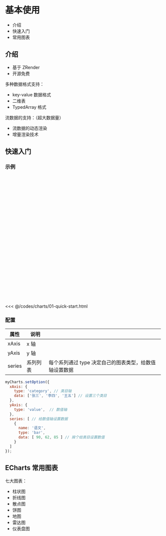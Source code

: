 # 基本使用  

* 介绍
* 快速入门
* 常用图表

## 介绍

* 基于 ZRender
* 开源免费

多种数据格式支持：

* key-value 数据格式
* 二维表
* TypedArray 格式

流数据的支持：（超大数据量）

* 流数据的动态渲染
* 增量渲染技术

## 快速入门

### 示例

<div id="main" style="width: 600px; height: 400px;"></div>
<script>
  const myCharts = echarts.init(document.querySelector('#main'));
  myCharts.setOption({
    xAxis: {
      type: 'category', // 类目轴
      data: ['张三', '李四', '王五'] // 设置三个类目
    },
    yAxis: {
      type: 'value',  // 数值轴
    },
    series: [ // 给数值轴设置数据
      {
        name: '语文',
        type: 'bar',
        data: [ 90, 62, 85 ]
      }
    ]
  });
</script>

<<< @/codes/charts/01-quick-start.html

### 配置

| 属性     | 说明   |                                |
|--------|------|--------------------------------|
| xAxis  | x 轴  |                                |
| yAxis  | y 轴  |                                |
| series | 系列列表 | 每个系列通过 type 决定自己的图表类型，给数值轴设置数据 |


```javascript
myCharts.setOption({
  xAxis: {
    type: 'category', // 类目轴
    data: ['张三', '李四', '王五'] // 设置三个类目
  },
  yAxis: {
    type: 'value',  // 数值轴
  },
  series: [ // 给数值轴设置数据
    {
      name: '语文',
      type: 'bar',
      data: [ 90, 62, 85 ] // 挨个给类目设置数值
    }
  ]
});
```

## ECharts 常用图表

七大图表：

* 柱状图
* 折线图
* 散点图
* 饼图
* 地图
* 雷达图
* 仪表盘图

